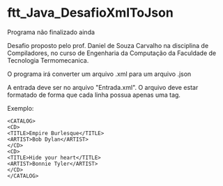 # ftt_Java_DesafioXmlToJson

Programa não finalizado ainda

Desafio proposto pelo prof. Daniel de Souza Carvalho na disciplina de Compiladores, no curso de Engenharia da Computação da Faculdade de Tecnologia Termomecanica.

O programa irá converter um arquivo .xml para um arquivo .json

A entrada deve ser no arquivo "Entrada.xml". O arquivo deve estar formatado de forma que cada linha possua apenas uma tag.

Exemplo:

```
<CATALOG>
<CD>
<TITLE>Empire Burlesque</TITLE>
<ARTIST>Bob Dylan</ARTIST>
</CD>
<CD>
<TITLE>Hide your heart</TITLE>
<ARTIST>Bonnie Tyler</ARTIST>
</CD>
</CATALOG>
```
